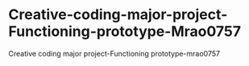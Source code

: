 # Creative-coding-major-project-Functioning-prototype-Mrao0757
Creative coding major project-Functioning prototype-mrao0757
